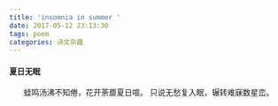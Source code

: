 ```yaml
---
title: 'insomnia in summer '
date: 2017-05-12 23:13:30
tags: poem
categories: 诗文杂趣
---
```


#### 夏日无眠

<center>蛙鸣汤沸不知倦，花开荼蘼夏日喧。
只说无愁复入眠，辗转难寐数星峦。</center>

